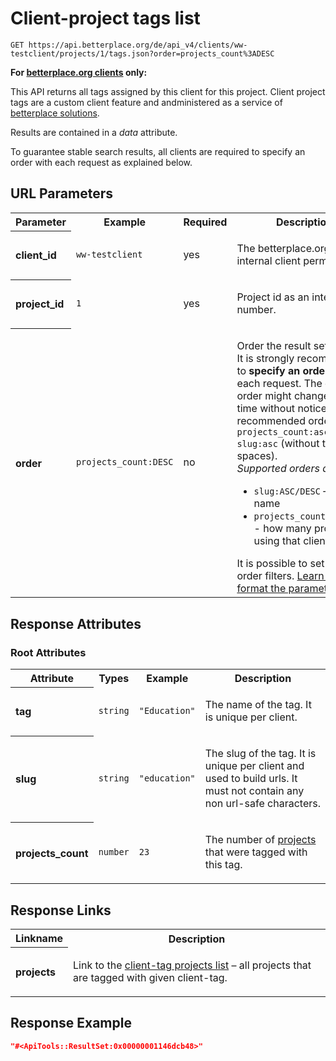 
# Client-project tags list

```Cirru
GET https://api.betterplace.org/de/api_v4/clients/ww-testclient/projects/1/tags.json?order=projects_count%3ADESC
```

**For [betterplace.org clients](../README.md#client-api) only:**

This API returns all tags assigned by this client for this project.
Client project tags are a custom client feature and andministered
as a service of [betterplace solutions](http://www.betterplace-solutions.de/#buergerzeitung).

Results are contained in a *data* attribute.

To guarantee stable search results, all clients are required to specify an order with each
request as explained below.


## URL Parameters

<table>
  <tr>
    <th>Parameter</th>
    <th>Example</th>
    <th>Required</th>
    <th>Description</th>
  </tr>
  <tr>
    <th align="left">client_id</th>
    <td><code>ww-testclient</code></td>
    <td>yes</td>
<td>

The betterplace.org-internal client permalink

</td>
  </tr>
  <tr>
    <th align="left">project_id</th>
    <td><code>1</code></td>
    <td>yes</td>
<td>

Project id as an integer number.

</td>
  </tr>
  <tr>
    <th align="left">order</th>
    <td><code>projects_count:DESC</code></td>
    <td>no</td>
<td>

Order the result set.
<br>
It is strongly recommended to <strong>specify an order</strong> with each request.
The default order might change at any time without notice.
A recommended order is
<code>projects_count:asc| slug:asc</code> (without the spaces).
<br>
<em>Supported orders are:</em>
<ul>
<li><code>slug:ASC/DESC</code> – tag name
<li><code>projects_count:ASC/DESC</code> - how many projects are using that client?
</ul>
It is possible to set multiple order filters.
<a href="../README.md#request-parameter-format">Learn how to format the parameter</a>.


</td>
  </tr>
</table>


## Response Attributes


### Root Attributes

  <table>
    <tr>
      <th>Attribute</th>
      <th>Types</th>
      <th>Example</th>
      <th>Description</th>
    </tr>
    <tr>
      <th align="left">tag</th>
      <td><code>string</code></td>
      <td><code>"Education"</code></td>
<td>

The name of the tag. It is unique per client.


</td>
    </tr>
    <tr>
      <th align="left">slug</th>
      <td><code>string</code></td>
      <td><code>"education"</code></td>
<td>

The slug of the tag. It is unique per client and used to build urls.
It must not contain any non url-safe characters.


</td>
    </tr>
    <tr>
      <th align="left">projects_count</th>
      <td><code>number</code></td>
      <td><code>23</code></td>
<td>

The number of <a href="projects_list.md">projects</a>
that were tagged with this tag.


</td>
    </tr>
  </table>
</table>

## Response Links

<table>
  <tr>
    <th>Linkname</th>
    <th>Description</th>
  </tr>
    <tr>
<th align="left">

projects

</th>
<td>

Link to the <a href="client_tag_projects_list.md">client-tag projects list</a> – all projects that are tagged with given client-tag.


</td>
    </tr>
</table>

## Response Example

```json
"#<ApiTools::ResultSet:0x00000001146dcb48>"
```

